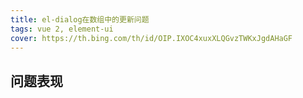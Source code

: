 ```yaml
---
title: el-dialog在数组中的更新问题
tags: vue 2, element-ui
cover: https://th.bing.com/th/id/OIP.IXOC4xuxXLQGvzTWKxJgdAHaGF
---
```

## 问题表现